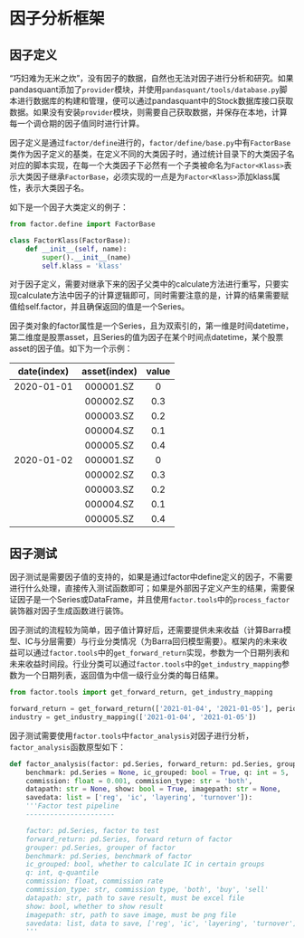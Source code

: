 <!-- @import "../data.nosync/latex.css" -->

# 因子分析框架

## 因子定义

“巧妇难为无米之炊”，没有因子的数据，自然也无法对因子进行分析和研究。如果pandasquant添加了`provider`模块，并使用`pandasquant/tools/database.py`脚本进行数据库的构建和管理，便可以通过pandasquant中的Stock数据库接口获取数据。如果没有安装`provider`模块，则需要自己获取数据，并保存在本地，计算每一个调仓期的因子值同时进行计算。

因子定义是通过`factor/define`进行的，`factor/define/base.py`中有`FactorBase`类作为因子定义的基类，在定义不同的大类因子时，通过统计目录下的大类因子名对应的脚本实现，在每一个大类因子下必然有一个子类被命名为`Factor<Klass>`表示大类因子继承`FactorBase`，必须实现的一点是为`Factor<Klass>`添加klass属性，表示大类因子名。

如下是一个因子大类定义的例子：

```python
from factor.define import FactorBase

class FactorKlass(FactorBase):
    def __init__(self, name):
        super().__init__(name)
        self.klass = 'klass'
```

对于因子定义，需要对继承下来的因子父类中的calculate方法进行重写，只要实现calculate方法中因子的计算逻辑即可，同时需要注意的是，计算的结果需要赋值给self.factor，并且确保返回的值是一个Series。

因子类对象的factor属性是一个Series，且为双索引的，第一维是时间datetime，第二维度是股票asset，且Series的值为因子在某个时间点datetime，某个股票asset的因子值。如下为一个示例：

| date(index) | asset(index) | value | 
| :---: | :---: | :---: |
| 2020-01-01 | 000001.SZ | 0 |
|  | 000002.SZ | 0.3 |
|  | 000003.SZ | 0.2 |
|  | 000004.SZ | 0.1 |
|  | 000005.SZ | 0.4 |
| 2020-01-02 | 000001.SZ | 0|
|  | 000002.SZ | 0.3 |
|  | 000003.SZ | 0.2 |
|  | 000004.SZ | 0.1 |
|  | 000005.SZ | 0.4 |


## 因子测试

因子测试是需要因子值的支持的，如果是通过factor中define定义的因子，不需要进行什么处理，直接传入测试函数即可；如果是外部因子定义产生的结果，需要保证因子是一个Series或DataFrame，并且使用`factor.tools`中的`process_factor`装饰器对因子生成函数进行装饰。

因子测试的流程较为简单，因子值计算好后，还需要提供未来收益（计算Barra模型、IC与分层需要）与行业分类情况（为Barra回归模型需要）。框架内的未来收益可以通过`factor.tools`中的`get_forward_return`实现，参数为一个日期列表和未来收益时间段。行业分类可以通过`factor.tools`中的`get_industry_mapping`参数为一个日期列表，返回值为中信一级行业分类的每日结果。

```python
from factor.tools import get_forward_return, get_industry_mapping

forward_return = get_forward_return(['2021-01-04', '2021-01-05'], period=1)
industry = get_industry_mapping(['2021-01-04', '2021-01-05'])
```

因子测试需要使用`factor.tools`中`factor_analysis`对因子进行分析，`factor_analysis`函数原型如下：

```python
def factor_analysis(factor: pd.Series, forward_return: pd.Series, grouper: pd.Series,
    benchmark: pd.Series = None, ic_grouped: bool = True, q: int = 5, 
    commission: float = 0.001, commision_type: str = 'both',
    datapath: str = None, show: bool = True, imagepath: str = None, 
    savedata: list = ['reg', 'ic', 'layering', 'turnover']):
    '''Factor test pipeline
    ----------------------

    factor: pd.Series, factor to test
    forward_return: pd.Series, forward return of factor
    grouper: pd.Series, grouper of factor
    benchmark: pd.Series, benchmark of factor
    ic_grouped: bool, whether to calculate IC in certain groups
    q: int, q-quantile
    commission: float, commission rate
    commission_type: str, commission type, 'both', 'buy', 'sell'
    datapath: str, path to save result, must be excel file
    show: bool, whether to show result
    imagepath: str, path to save image, must be png file
    savedata: list, data to save, ['reg', 'ic', 'layering', 'turnover']
    '''
```
